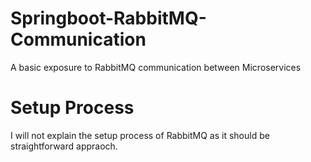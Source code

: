 # Springboot-RabbitMQ-Communication
A basic exposure to RabbitMQ communication between Microservices


# Setup Process
I will not explain the setup process of RabbitMQ as it should be straightforward appraoch.
